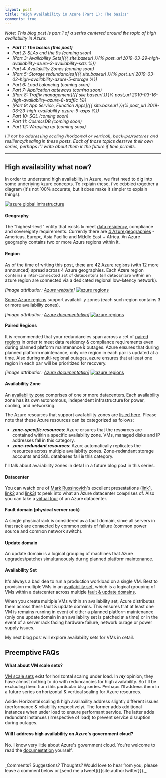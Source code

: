 ```yaml
---
layout: post
title: "High Availability in Azure (Part 1): The basics"
comments: true
---
```

_Note: This blog post is part 1 of a series centered around the topic of high availability in Azure:_

* _**Part 1: The basics (this post)**_
* _Part 2: SLAs and the 9s (coming soon)_
* _[Part 3: Availability Sets]({{ site.baseurl }}{% post_url 2019-03-29-high-availability-azure-3-availability-sets %})_
* _Part 4: Availability Zones (coming soon)_
* _[Part 5: Storage redundancies]({{ site.baseurl }}{% post_url 2019-03-02-high-availability-azure-5-storage %})_
* _Part 6: Load balancing (coming soon)_
* _Part 7: Application gateways (coming soon)_
* _[Part 8: Traffic management]({{ site.baseurl }}{% post_url 2019-03-16-high-availability-azure-8-traffic %})_
* _[Part 9: App Service, Function Apps]({{ site.baseurl }}{% post_url 2019-03-23-high-availability-azure-9-apps %})_
* _Part 10: SQL (coming soon)_
* _Part 11: CosmosDB (coming soon)_
* _Part 12: Wrapping up (coming soon)_

_I'll not be addressing scaling (horizontal or vertical), backups/restores and resiliency/healing in these posts. Each of those topics deserve their own series, perhaps I'll write about them in the future if time permits._

-----

## High availability what now?

In order to understand high availability in Azure, we first need to dig into some underlying Azure concepts. To explain these, I've cobbled together a diagram (it's not 100% accurate, but it does make it simpler to explain things).

[![azure global infrastructure](../../../images/04-azure-global-infra.jpg)](../../../images/04-azure-global-infra.jpg)

#### Geography

The "highest-level" entity that exists to meet [data residency](https://azuredatacentermap.azurewebsites.net/), compliance and sovereignty requirements. Currently there are [4 Azure geographies](https://azure.microsoft.com/en-us/global-infrastructure/geographies/) - Americas, Europe, Asia Pacific and Middle East + Africa. An Azure geography contains two or more Azure regions within it.

#### Region

As of the time of writing this post, there are [42 Azure regions](https://azure.microsoft.com/en-us/global-infrastructure/regions/) (with 12 more announced) spread across 4 Azure geographies. Each Azure region contains a inter-connected set of datacenters (all datacenters within an azure region are connected via a dedicated regional low-latency network).

_[image attribution: [Azure website](https://azure.microsoft.com/en-us/global-infrastructure/regions/)]_
[![azure regions](../../../images/01-azure-regions.jpg)](https://azure.microsoft.com/en-us/global-infrastructure/regions/)

[Some Azure regions](https://docs.microsoft.com/en-us/azure/availability-zones/az-overview#regions-that-support-availability-zones) support availability zones (each such region contains 3 or more availability zones).

_[image attribution: [Azure documentation](https://docs.microsoft.com/en-us/azure/availability-zones/az-overview)]_
[![azure regions](../../../images/02-azure-availability-zones.jpg)](https://docs.microsoft.com/en-us/azure/availability-zones/az-overview)

#### Paired Regions

It is recommended that your redundancies span across a set of [paired regions](https://docs.microsoft.com/en-us/azure/best-practices-availability-paired-regions) in order to meet data residency & compliance requirements even during planned platform maintenance & outages. Azure ensures that during planned platform maintenance, only one region in each pair is updated at a time. Also during multi-regional outages, azure ensures that at least one region in each pair will be prioritized for recovery.

_[image attribution: [Azure documentation](https://docs.microsoft.com/en-us/azure/best-practices-availability-paired-regions)]_
[![azure regions](../../../images/03-azure-paired-regions.jpg)](https://docs.microsoft.com/en-us/azure/best-practices-availability-paired-regions)

#### Availability Zone

An [availability zone](https://docs.microsoft.com/en-us/azure/availability-zones/az-overview) comprises of one or more datacenters. Each availability zone has its own autonomous, independent infrastructure for power, cooling, and networking.

The Azure resources that support availability zones are [listed here](https://docs.microsoft.com/en-us/azure/availability-zones/az-overview#services-that-support-availability-zones). Please note that these Azure resources can be categorized as follows:

* _**zone-specific resources**_: Azure ensures that the resources are contained within a specific availability zone. VMs, managed disks and IP addresses fall in this category.
* _**zone-redundant resources**_: Azure automatically replicates the resources across multiple availability zones. Zone-redundant storage accounts and SQL databases fall in this category.

I'll talk about availability zones in detail in a future blog post in this series.

#### Datacenter

You can watch one of [Mark Russinovich](https://twitter.com/markrussinovich)'s excellent presentations ([link1](https://www.youtube.com/watch?v=D8hMu4jJAwo), [link2](https://www.youtube.com/watch?v=m7I8ANssACk) and [link3](https://www.youtube.com/watch?v=t3Vo37V9oU8)) to peek into what an Azure datacenter comprises of. Also you can take a [virtual tour](https://cloud-platform-assets.azurewebsites.net/datacenter/index.html) of an Azure datacenter.

#### Fault domain (physical server rack)

A single physical rack is considered as a fault domain, since all servers in that rack are connected by common points of failure (common power source and common network switch).

#### Update domain

An update domain is a logical grouping of machines that Azure upgrades/patches simultaneously during planned platform maintenance.

#### Availability Set

It's always a bad idea to run a production workload on a single VM. Best to provision multiple VMs in an [availability set](https://docs.microsoft.com/en-us/azure/virtual-machines/windows/regions-and-availability#availability-sets), which is a logical grouping of VMs within a datacenter across multiple [fault & update domains](https://docs.microsoft.com/en-us/azure/virtual-machines/windows/regions-and-availability#fault-domains).

When you create multiple VMs within an availability set, Azure distributes them across these fault & update domains. This ensures that at least one VM is remains running in event of either a planned platform maintenance (only one update domain in an availability set is patched at a time) or in the event of a server rack facing hardware failure, network outage or power supply issues.

My next blog post will explore availability sets for VMs in detail.

## Preemptive FAQs

#### What about VM scale sets?

[VM scale sets](https://docs.microsoft.com/en-us/azure/virtual-machine-scale-sets/overview) exist for horizontal scaling under load. In _**my**_ opinion, they have almost nothing to do with redundancies for high availability. So I'll be excluding them from this particular blog series. Perhaps I'll address them in a future series on horizontal & vertical scaling for Azure resources.

Aside: Horizontal scaling & high availability address slightly different issues (performance & reliability respectively). The former adds additional instances when under load to ensure performant service. The latter adds redundant instances (irrespective of load) to prevent service disruption during outages.

#### Will I address high availability on Azure's government cloud?

No. I know very little about Azure's government cloud. You're welcome to read the [documentation](https://docs.microsoft.com/en-in/azure/azure-government/) yourself.

<br>
_Comments? Suggestions? Thoughts? Would love to hear from you, please leave a comment below or [send me a tweet]({{site.author.twitter}})._